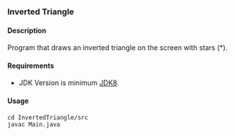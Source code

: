 ### Inverted Triangle
#### Description
Program that draws an inverted triangle on the screen with stars (*).

#### Requirements
- JDK Version is minimum [JDK8](https://www.oracle.com/tr/java/technologies/downloads/).

#### Usage
```
cd InvertedTriangle/src
javac Main.java
```